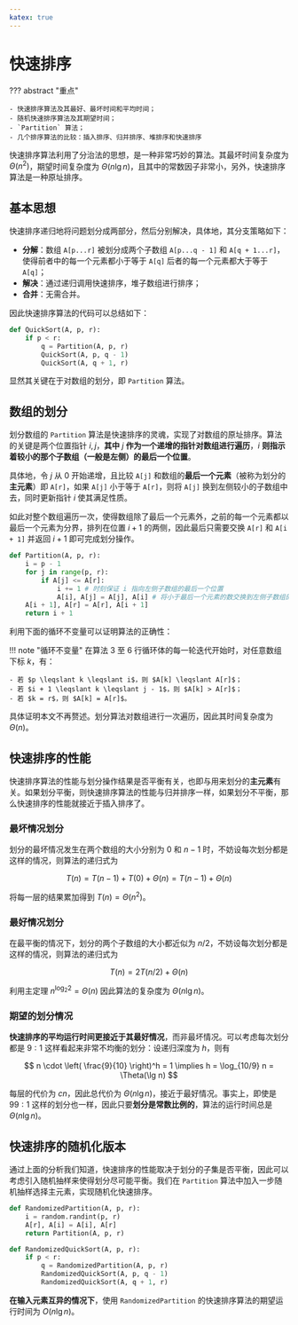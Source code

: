 ```yaml
---
katex: true
---
```


# 快速排序

??? abstract "重点"
    
    - 快速排序算法及其最好、最坏时间和平均时间；
    - 随机快速排序算法及其期望时间；
    - `Partition` 算法；
    - 几个排序算法的比较：插入排序、归并排序、堆排序和快速排序

快速排序算法利用了分治法的思想，是一种非常巧妙的算法。其最坏时间复杂度为 $\Theta(n^2)$，期望时间复杂度为 $\Theta(n\lg n)$，且其中的常数因子非常小，另外，快速排序算法是一种原址排序。

## 基本思想

快速排序递归地将问题划分成两部分，然后分别解决，具体地，其分支策略如下：

- **分解**：数组 `A[p...r]` 被划分成两个子数组 `A[p...q - 1]` 和 `A[q + 1...r]`，使得前者中的每一个元素都小于等于 `A[q]` 后者的每一个元素都大于等于 `A[q]`；
- **解决**：通过递归调用快速排序，堆子数组进行排序；
- **合并**：无需合并。

因此快速排序算法的代码可以总结如下：

```python title="快速排序" linenums="1"
def QuickSort(A, p, r):
    if p < r:
        q = Partition(A, p, r)
        QuickSort(A, p, q - 1)
        QuickSort(A, q + 1, r)
```

显然其关键在于对数组的划分，即 `Partition` 算法。

## 数组的划分

划分数组的 `Partition` 算法是快速排序的灵魂，实现了对数组的原址排序。算法的关键是两个位置指针 $i, j$，**其中** $j$ **作为一个递增的指针对数组进行遍历**，$i$ **则指示着较小的那个子数组（一般是左侧）的最后一个位置**。

具体地，令 $j$ 从 $0$ 开始递增，且比较 `A[j]` 和数组的**最后一个元素**（被称为划分的**主元素**）即 `A[r]`，如果 `A[j]` 小于等于 `A[r]`，则将 `A[j]` 换到左侧较小的子数组中去，同时更新指针 $i$ 使其满足性质。

如此对整个数组遍历一次，使得数组除了最后一个元素外，之前的每一个元素都以最后一个元素为分界，排列在位置 $i + 1$ 的两侧，因此最后只需要交换 `A[r]` 和 `A[i + 1]` 并返回 $i + 1$ 即可完成划分操作。

```python title="划分数组" linenums="1" hl_lines="4-6"
def Partition(A, p, r):
    i = p - 1
    for j in range(p, r):
        if A[j] <= A[r]:
            i += 1 # 时刻保证 i 指向左侧子数组的最后一个位置
            A[i], A[j] = A[j], A[i] # 将小于最后一个元素的数交换到左侧子数组的位置
    A[i + 1], A[r] = A[r], A[i + 1]
    return i + 1
```

利用下面的循环不变量可以证明算法的正确性：

!!! note "循环不变量"
    在算法 3 至 6 行循环体的每一轮迭代开始时，对任意数组下标 $k$，有：

    - 若 $p \leqslant k \leqslant i$，则 $A[k] \leqslant A[r]$；
    - 若 $i + 1 \leqslant k \leqslant j - 1$，则 $A[k] > A[r]$；
    - 若 $k = r$，则 $A[k] = A[r]$。

具体证明本文不再赘述。划分算法对数组进行一次遍历，因此其时间复杂度为 $\Theta(n)$。

## 快速排序的性能

快速排序算法的性能与划分操作结果是否平衡有关，也即与用来划分的**主元素**有关。如果划分平衡，则快速排序算法的性能与归并排序一样，如果划分不平衡，那么快速排序的性能就接近于插入排序了。

### 最坏情况划分

划分的最坏情况发生在两个数组的大小分别为 $0$ 和 $n - 1$ 时，不妨设每次划分都是这样的情况，则算法的递归式为

$$
T(n) = T(n - 1) + T(0) + \Theta(n) = T(n - 1) + \Theta(n)
$$

将每一层的结果累加得到 $T(n) = \Theta(n^2)$。

### 最好情况划分

在最平衡的情况下，划分的两个子数组的大小都近似为 $n / 2$，不妨设每次划分都是这样的情况，则算法的递归式为

$$
T(n) = 2T(n / 2) + \Theta(n)
$$

利用主定理 $n^{\log_2 2} = \Theta(n)$ 因此算法的复杂度为 $\Theta(n\lg n)$。

### 期望的划分情况

**快速排序的平均运行时间更接近于其最好情况**，而非最坏情况。可以考虑每次划分都是 $9 : 1$ 这样看起来非常不均衡的划分：设递归深度为 $h$，则有

$$
n \cdot \left( \frac{9}{10} \right)^h = 1 \implies h = \log_{10/9} n = \Theta(\lg n)
$$

每层的代价为 $cn$，因此总代价为 $\Theta(n\lg n)$，接近于最好情况。事实上，即使是 $99:1$ 这样的划分也一样，因此只要**划分是常数比例的**，算法的运行时间总是 $\Theta(n\lg n)$。

## 快速排序的随机化版本

通过上面的分析我们知道，快速排序的性能取决于划分的子集是否平衡，因此可以考虑引入随机抽样来使得划分尽可能平衡。我们在 `Partition` 算法中加入一步随机抽样选择主元素，实现随机化快速排序。

```python title="快速排序的随机化版本" linenums="1"
def RandomizedPartition(A, p, r):
    i = random.randint(p, r)
    A[r], A[i] = A[i], A[r]
    return Partition(A, p, r)

def RandomizedQuickSort(A, p, r):
    if p < r:
        q = RandomizedPartition(A, p, r)
        RandomizedQuickSort(A, p, q - 1)
        RandomizedQuickSort(A, q + 1, r)
```

**在输入元素互异的情况下**，使用 `RandomizedPartition` 的快速排序算法的期望运行时间为 $O(n\lg n)$。

